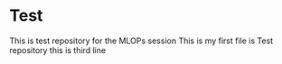# Test
This is test repository for the MLOPs session
This is my first file is Test repository
this is third line